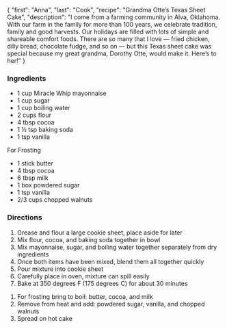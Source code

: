{
    "first": "Anna",
    "last": "Cook",
    "recipe": "Grandma Otte’s Texas Sheet Cake",
    "description": "I come from a farming community in Alva, Oklahoma. With our farm in the family for more than 100 years, we celebrate tradition, family and good harvests. Our holidays are filled with lots of simple and shareable comfort foods. There are so many that I love — fried chicken, dilly bread, chocolate fudge, and so on — but this Texas sheet cake was special because my great grandma, Dorothy Otte, would make it. Here’s to her!"
}

<div class="ingredients">
        <h3>Ingredients</h3>
        <ul>
<li>1 cup Miracle Whip mayonnaise</li>
<li>1 cup sugar</li>
<li>1 cup boiling water</li>
<li>2 cups flour</li>
<li>4 tbsp cocoa</li>
<li>1 ½ tsp baking soda</li>
<li>1 tsp vanilla</li>
</ul>
<p>For Frosting</p>
<ul>
<li>1 stick butter</li>
<li>4 tbsp cocoa</li>
<li>6 tbsp milk</li>
<li>1 box powdered sugar</li>
<li>1 tsp vanilla</li>
<li>2/3 cups chopped walnuts</li>
        </ul>
      </div>
      <div class="directions">
        <h3>Directions</h3>
        <ol>
<li>Grease and flour a large cookie sheet, place aside for later</li>
<li>Mix flour, cocoa, and baking soda together in bowl</li>
<li>Mix mayonnaise, sugar, and boiling water together separately from dry ingredients</li>
<li>Once both items have been mixed, blend them all together quickly </li>
<li>Pour mixture into cookie sheet</li>
<li>Carefully place in oven, mixture can spill easily</li>
<li>Bake at 350 degrees F (175 degrees C)  for about 30 minutes</li>
</ol>
<ol>
<li>For frosting bring to boil: butter, cocoa, and milk</li>
<li>Remove from heat and add: powdered sugar, vanilla, and chopped walnuts</li>
<li>Spread on hot cake</li>
        </ol>
      </div>
